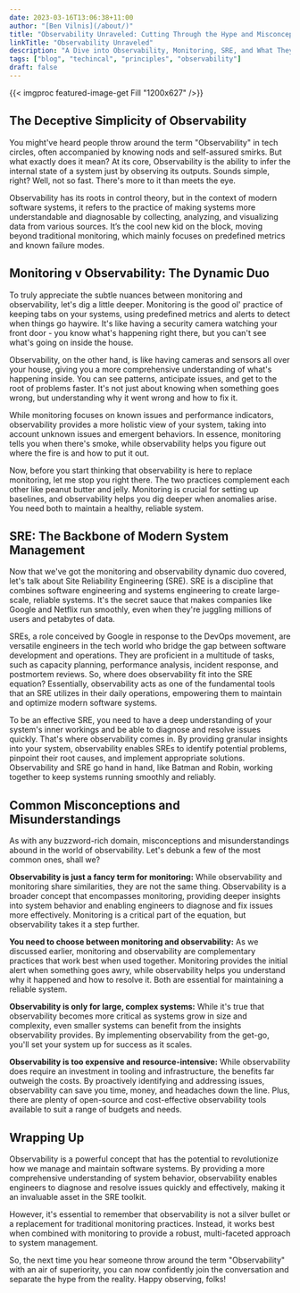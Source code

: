 ```yaml
---
date: 2023-03-16T13:06:38+11:00
author: "[Ben Vilnis](/about/)"
title: "Observability Unraveled: Cutting Through the Hype and Misconceptions"
linkTitle: "Observability Unraveled"
description: "A Dive into Observability, Monitoring, SRE, and What They Really Mean for Your Systems."
tags: ["blog", "techincal", "principles", "observability"]
draft: false
---
```


<div class="center-text">

  {{< imgproc featured-image-get Fill "1200x627" />}}

  ## The Deceptive Simplicity of Observability
  You might've heard people throw around the term "Observability" in tech circles, often accompanied by knowing nods and self-assured smirks. But what exactly does it mean? At its core, Observability is the ability to infer the internal state of a system just by observing its outputs. Sounds simple, right? Well, not so fast. There's more to it than meets the eye.

  Observability has its roots in control theory, but in the context of modern software systems, it refers to the practice of making systems more understandable and diagnosable by collecting, analyzing, and visualizing data from various sources. It’s the cool new kid on the block, moving beyond traditional monitoring, which mainly focuses on predefined metrics and known failure modes.

  ## Monitoring v Observability: The Dynamic Duo
  To truly appreciate the subtle nuances between monitoring and observability, let's dig a little deeper. Monitoring is the good ol' practice of keeping tabs on your systems, using predefined metrics and alerts to detect when things go haywire. It's like having a security camera watching your front door - you know what's happening right there, but you can't see what's going on inside the house.

  Observability, on the other hand, is like having cameras and sensors all over your house, giving you a more comprehensive understanding of what's happening inside. You can see patterns, anticipate issues, and get to the root of problems faster. It's not just about knowing when something goes wrong, but understanding why it went wrong and how to fix it.

  While monitoring focuses on known issues and performance indicators, observability provides a more holistic view of your system, taking into account unknown issues and emergent behaviors. In essence, monitoring tells you when there's smoke, while observability helps you figure out where the fire is and how to put it out.

  Now, before you start thinking that observability is here to replace monitoring, let me stop you right there. The two practices complement each other like peanut butter and jelly. Monitoring is crucial for setting up baselines, and observability helps you dig deeper when anomalies arise. You need both to maintain a healthy, reliable system.

  ## SRE: The Backbone of Modern System Management
  Now that we've got the monitoring and observability dynamic duo covered, let's talk about Site Reliability Engineering (SRE). SRE is a discipline that combines software engineering and systems engineering to create large-scale, reliable systems. It's the secret sauce that makes companies like Google and Netflix run smoothly, even when they're juggling millions of users and petabytes of data.

  SREs, a role conceived by Google in response to the DevOps movement, are versatile engineers in the tech world who bridge the gap between software development and operations. They are proficient in a multitude of tasks, such as capacity planning, performance analysis, incident response, and postmortem reviews. So, where does observability fit into the SRE equation? Essentially, observability acts as one of the fundamental tools that an SRE utilizes in their daily operations, empowering them to maintain and optimize modern software systems.

  To be an effective SRE, you need to have a deep understanding of your system's inner workings and be able to diagnose and resolve issues quickly. That's where observability comes in. By providing granular insights into your system, observability enables SREs to identify potential problems, pinpoint their root causes, and implement appropriate solutions. Observability and SRE go hand in hand, like Batman and Robin, working together to keep systems running smoothly and reliably.

  ## Common Misconceptions and Misunderstandings
  As with any buzzword-rich domain, misconceptions and misunderstandings abound in the world of observability. Let's debunk a few of the most common ones, shall we?

  **Observability is just a fancy term for monitoring:** While observability and monitoring share similarities, they are not the same thing. Observability is a broader concept that encompasses monitoring, providing deeper insights into system behavior and enabling engineers to diagnose and fix issues more effectively. Monitoring is a critical part of the equation, but observability takes it a step further.

  **You need to choose between monitoring and observability:** As we discussed earlier, monitoring and observability are complementary practices that work best when used together. Monitoring provides the initial alert when something goes awry, while observability helps you understand why it happened and how to resolve it. Both are essential for maintaining a reliable system.

  **Observability is only for large, complex systems:** While it's true that observability becomes more critical as systems grow in size and complexity, even smaller systems can benefit from the insights observability provides. By implementing observability from the get-go, you'll set your system up for success as it scales.

  **Observability is too expensive and resource-intensive:** While observability does require an investment in tooling and infrastructure, the benefits far outweigh the costs. By proactively identifying and addressing issues, observability can save you time, money, and headaches down the line. Plus, there are plenty of open-source and cost-effective observability tools available to suit a range of budgets and needs.

  ## Wrapping Up
  Observability is a powerful concept that has the potential to revolutionize how we manage and maintain software systems. By providing a more comprehensive understanding of system behavior, observability enables engineers to diagnose and resolve issues quickly and effectively, making it an invaluable asset in the SRE toolkit.

  However, it's essential to remember that observability is not a silver bullet or a replacement for traditional monitoring practices. Instead, it works best when combined with monitoring to provide a robust, multi-faceted approach to system management.

  So, the next time you hear someone throw around the term "Observability" with an air of superiority, you can now confidently join the conversation and separate the hype from the reality. Happy observing, folks!

</div>
